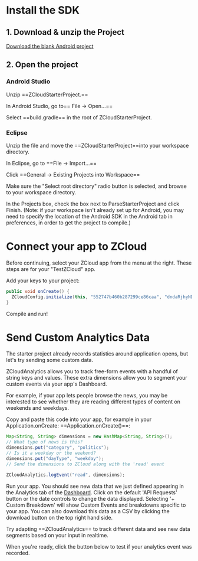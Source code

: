 # Install the SDK
## 1. Download & unzip the Project
[Download the blank Android project](http://www.baidu.com)

## 2. Open the project
### Android Studio

Unzip ==ZCloudStarterProject.==

In Android Studio, go to== File -> Open...==

Select ==build.gradle== in the root of ZCloudStarterProject.

### Eclipse
Unzip the file and move the ==ZCloudStarterProject==into your workspace directory.

In Eclipse, go to ==File -> Import...==

Click ==General -> Existing Projects into Workspace==

Make sure the "Select root directory" radio button is selected, and browse to your workspace directory.

In the Projects box, check the box next to ParseStarterProject and click Finish. (Note: if your workspace isn't already set up for Android, you may need to specify the location of the Android SDK in the Android tab in preferences, in order to get the project to compile.)

# Connect your app to ZCloud
Before continuing, select your ZCloud app from the menu at the right. These steps are for your "TestZCloud" app.

Add your keys to your project:

```java
public void onCreate() {
  ZCloudConfig.initialize(this, "552747b460b287299ce86caa", "dndaRjhyNDEwZkhyNzc2UXFqWEtBdw");
}
```
Compile and run!

# Send Custom Analytics Data

The starter project already records statistics around application opens, but let's try sending some custom data.

ZCloudAnalytics allows you to track free-form events with a handful of string keys and values. These extra dimensions allow you to segment your custom events via your app's Dashboard.

For example, if your app lets people browse the news, you may be interested to see whether they are reading different types of content on weekends and weekdays.

Copy and paste this code into your app, for example in your Application.onCreate: ==Application.onCreate()==:

```java
Map<String, String> dimensions = new HashMap<String, String>();
// What type of news is this?
dimensions.put("category", "politics");
// Is it a weekday or the weekend?
dimensions.put("dayType", "weekday");
// Send the dimensions to ZCloud along with the 'read' event

ZCloudAnalytics.logEvent("read", dimensions);
```

Run your app. You should see new data that we just defined appearing in the Analytics tab of the [Dashboard](http://). Click on the default 'API Requests' button or the date controls to change the data displayed. Selecting '+ Custom Breakdown' will show Custom Events and breakdowns specific to your app. You can also download this data as a CSV by clicking the download button on the top right hand side.

Try adapting ==ZCloudAnalytics== to track different data and see new data segments based on your input in realtime.

When you're ready, click the button below to test if your analytics event was recorded.